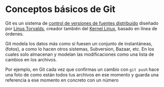 Conceptos básicos de Git
========================

Git es un sistema de [control de versiones de fuentes distribuido](http://es.wikipedia.org/wiki/Control_de_versiones) diseñado por [Linus Torvalds](http://es.wikipedia.org/wiki/Linus_Torvalds), creador también del [Kernel Linux](http://es.wikipedia.org/wiki/N%C3%BAcleo_Linux), basado en línea de órdenes.

Git modela los datos más como si fuesen un conjunto de instantáneas, (fotos), a como lo hacen otros sistemas, Subversion, Bazaar, etc. En los cuales solo almacenan y modelan las modificaciones como una lista de cambios en los archivos.

Por ejemplo, en Git cada vez que confirmas un cambio con ```git push``` hace una foto de como están todos tus archivos en ese momento y guarda una referencia a ese momento en concreto con un número 

